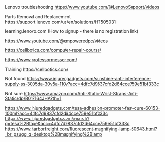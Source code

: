 Lenovo troubleshooting https://www.youtube.com/@LenovoSupport/videos

Parts Removal and Replacement https://support.lenovo.com/us/en/solutions/HT505031

learning.lenovo.com (How to signup - there is no registration link)

https://www.youtube.com/@empoweredpc/videos

https://cellbotics.com/computer-repair-course/

https://www.professormesser.com/

Training
https://cellbotics.com/


Not found
https://www.injuredgadgets.com/sunshine-anti-interference-supply-ss-3005da-30v5a-110v?acc=4dfc7d9837cfd2d64cce759e51bf333c


Not sure
https://www.amazon.com/Anti-Static-Wrist-Straps-Anti-Static/dp/B017164JHA?th=1

https://www.injuredgadgets.com/tesa-adhesion-promoter-fast-cure-60153-100ml?acc=4dfc7d9837cfd2d64cce759e51bf333c
https://www.injuredgadgets.com/search?q=tesa%2Btape&acc=4dfc7d9837cfd2d64cce759e51bf333c
https://www.harborfreight.com/fluorescent-magnifying-lamp-60643.html?_br_psugg_q=desktop%2Bmagnifying%2Blamp

